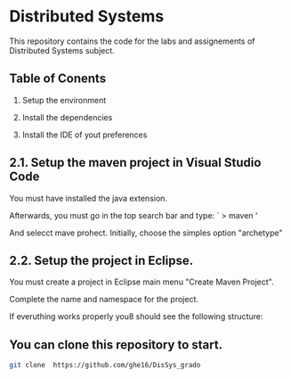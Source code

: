 #  Distributed Systems
This repository contains the code for the labs and assignements of Distributed Systems subject. 

## Table of Conents

1. Setup the environment

2. Install the dependencies

3. Install the IDE of yout preferences

## 2.1.  Setup the maven project in Visual Studio Code


You must have installed the java extension. 

Afterwards, you must go in the top search bar and type:
` > maven  '

And selecct mave prohect.  Initially, choose the simples option "archetype"


## 2.2. Setup the project in Eclipse. 


You must create a project  in Eclipse main menu  "Create Maven Project". 

Complete the name and namespace for the project.



If everuthing works properly you8 should see the following structure:





## You can clone this repository to start.

``` bash 
git clone  https://github.com/ghe16/DisSys_grado

